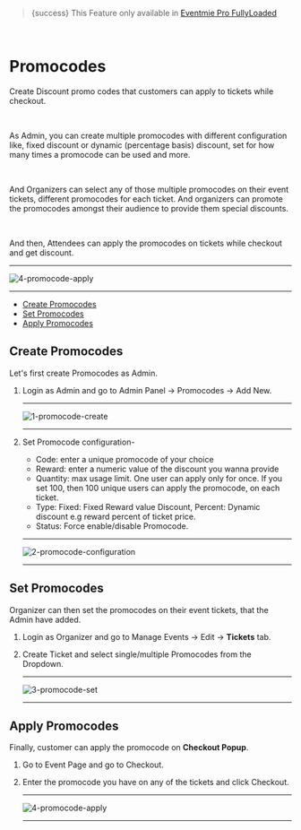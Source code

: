 > {success} This Feature only available in [Eventmie Pro FullyLoaded](https://classiebit.com/eventmie-pro-fullyloaded)

<br>

# Promocodes

Create Discount promo codes that customers can apply to tickets while checkout.

<br>

As Admin, you can create multiple promocodes with different configuration like, fixed discount or dynamic (percentage basis) discount, set for how many times a promocode can be used and more.

<br>

And Organizers can select any of those multiple promocodes on their event tickets, different promocodes for each ticket. And organizers can promote the promocodes amongst their audience to provide them special discounts.

<br>

And then, Attendees can apply the promocodes on tickets while checkout and get discount.

---

![4-promocode-apply](/images/v2/EventmieProFullyLoadedV2.0/4-promocode-apply.webp "4-promocode-apply")

---

-   [Create Promocodes](#Create-Promocodes)
-   [Set Promocodes](#Set-Promocodes)
-   [Apply Promocodes](#Apply-Promocodes)

<a name="Create-Promocodes"></a>

## Create Promocodes

Let's first create Promocodes as Admin.

1. Login as Admin and go to Admin Panel -> Promocodes -> Add New.

    ***

    ![1-promocode-create](/images/v2/EventmieProFullyLoadedV2.0/13.1-promocode-create.webp "1-promocode-create")

    ***

2. Set Promocode configuration-

    - Code: enter a unique promocode of your choice
    - Reward: enter a numeric value of the discount you wanna provide
    - Quantity: max usage limit. One user can apply only for once. If you set 100, then 100 unique users can apply the promocode, on each ticket.
    - Type: Fixed: Fixed Reward value Discount, Percent: Dynamic discount e.g reward percent of ticket price.
    - Status: Force enable/disable Promocode.

    ***

    ![2-promocode-configuration](/images/fullyloaded/2-promocode-configuration.webp "2-promocode-configuration")

    ***

<a name="Set-Promocodes"></a>

## Set Promocodes

Organizer can then set the promocodes on their event tickets, that the Admin have added.

1. Login as Organizer and go to Manage Events -> Edit -> **Tickets** tab.
2. Create Ticket and select single/multiple Promocodes from the Dropdown.

    ***

    ![3-promocode-set](/images/v2/EventmieProFullyLoadedV2.0/14.3-promocode-set.webp "3-promocode-set")

    ***

<a name="Apply-Promocodes"></a>

## Apply Promocodes

Finally, customer can apply the promocode on **Checkout Popup**.

1. Go to Event Page and go to Checkout.
2. Enter the promocode you have on any of the tickets and click Checkout.

    ***

    ![4-promocode-apply](/images/v2/EventmieProFullyLoadedV2.0/4-promocode-apply.webp "4-promocode-apply")

    ***
